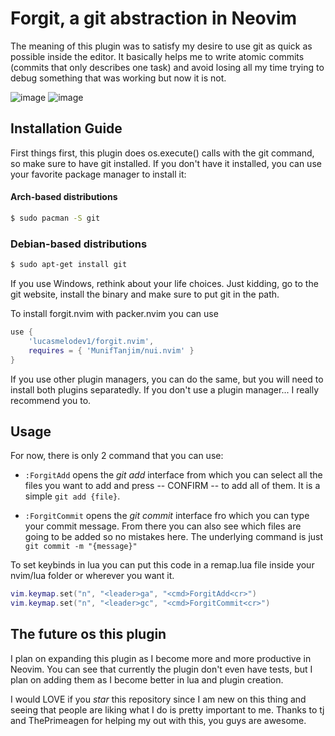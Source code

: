 # Forgit, a git abstraction in Neovim
The meaning of this plugin was to satisfy my desire to use git as quick as possible inside the editor. It basically helps me to write atomic commits (commits that only describes one task) and avoid losing all my time trying to debug something that was working but now it is not.

![image](https://user-images.githubusercontent.com/67799433/227077395-d3c545e8-c795-4280-9ac6-61e6af0391fc.png)
![image](https://user-images.githubusercontent.com/67799433/227077428-082894fc-8dd2-4bab-9264-09ac0aa96539.png)

## Installation Guide
First things first, this plugin does os.execute() calls with the git command, so make sure to have git installed. If you don't have it installed, you can use your favorite package manager to install it:

#### Arch-based distributions
```bash
$ sudo pacman -S git
```
### Debian-based distributions
```bash
$ sudo apt-get install git
```
If you use Windows, rethink about your life choices.
Just kidding, go to the git website, install the binary and make sure to put git in the path.

To install forgit.nvim with packer.nvim you can use
```lua
use { 
	'lucasmelodev1/forgit.nvim',
	requires = { 'MunifTanjim/nui.nvim' }
}
```
If you use other plugin managers, you can do the same, but you will need to install both plugins separatedly.
If you don't use a plugin manager... I really recommend you to.

## Usage
For now, there is only 2 command that you can use:
- ```:ForgitAdd``` opens the _git add_ interface from which you can select all the files you want to add and press -- CONFIRM -- to add all of them. It is a simple ```git add {file}```.

- ```:ForgitCommit``` opens the _git commit_ interface fro which you can type your commit message. From there you can also see which files are going to be added so no mistakes here. The underlying command is just ```git commit -m "{message}"```

To set keybinds in lua you can put this code in a remap.lua file inside your nvim/lua folder or wherever you want it.
```lua
vim.keymap.set("n", "<leader>ga", "<cmd>ForgitAdd<cr>")
vim.keymap.set("n", "<leader>gc", "<cmd>ForgitCommit<cr>")
```
## The future os this plugin
I plan on expanding this plugin as I become more and more productive in Neovim. You can see that currently the plugin don't even have tests, but I plan on adding them as I become better in lua and plugin creation.

I would LOVE if you _star_ this repository since I am new on this thing and seeing that people are liking what I do is pretty important to me. Thanks to tj and ThePrimeagen for helping my out with this, you guys are awesome.
